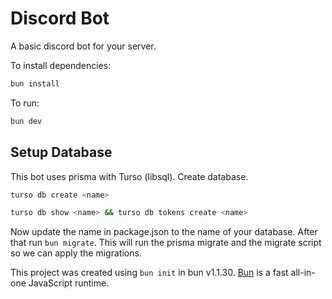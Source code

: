 # Discord Bot

A basic discord bot for your server.

To install dependencies:

```bash
bun install
```

To run:

```bash
bun dev
```

## Setup Database

This bot uses prisma with Turso (libsql). Create database.

```bash
turso db create <name>
```

```bash
turso db show <name> && turso db tokens create <name>
```

Now update the name in package.json to the name of your database. After that run `bun migrate`. This will run the prisma migrate and the migrate script so we can apply the migrations.

This project was created using `bun init` in bun v1.1.30. [Bun](https://bun.sh) is a fast all-in-one JavaScript runtime.
